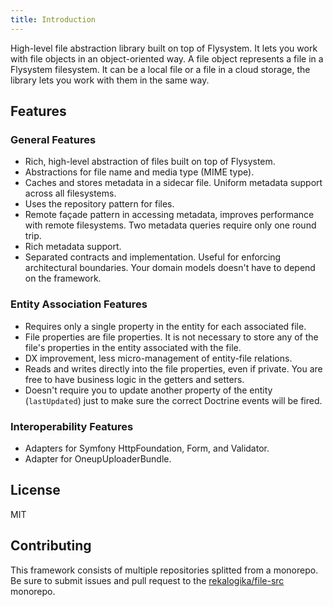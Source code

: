 ```yaml
---
title: Introduction
---
```


High-level file abstraction library built on top of Flysystem. It lets you work
with file objects in an object-oriented way. A file object represents a file in
a Flysystem filesystem. It can be a local file or a file in a cloud storage, the
library lets you work with them in the same way.

## Features

### General Features

* Rich, high-level abstraction of files built on top of Flysystem.
* Abstractions for file name and media type (MIME type).
* Caches and stores metadata in a sidecar file. Uniform metadata support across
  all filesystems.
* Uses the repository pattern for files.
* Remote façade pattern in accessing metadata, improves performance with remote
  filesystems. Two metadata queries require only one round trip.
* Rich metadata support.
* Separated contracts and implementation. Useful for enforcing architectural
  boundaries. Your domain models doesn't have to depend on the framework.

### Entity Association Features

* Requires only a single property in the entity for each associated file.
* File properties are file properties. It is not necessary to store any of the
  file's properties in the entity associated with the file.
* DX improvement, less micro-management of entity-file relations.
* Reads and writes directly into the file properties, even if private. You are
  free to have business logic in the getters and setters.
* Doesn't require you to update another property of the entity (`lastUpdated`)
  just to make sure the correct Doctrine events will be fired.

### Interoperability Features

* Adapters for Symfony HttpFoundation, Form, and Validator.
* Adapter for OneupUploaderBundle.

## License

MIT

## Contributing

This framework consists of multiple repositories splitted from a monorepo. Be
sure to submit issues and pull request to the
[rekalogika/file-src](https://github.com/rekalogika/file-src) monorepo.